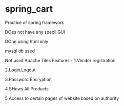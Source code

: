 # spring_cart
Practice of spring framework

DOes not have any specil GUI 

DOne using html only

mysql db used

Not used Apache Tiles
Features:-
1.Vendor registration

2.Login,Logout

3.Password Encryption

4.SHows All Products

5.Access to certain pages of website based on authority
